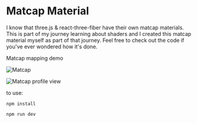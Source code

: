 # Matcap Material
I know that three.js & react-three-fiber have their own matcap materials. This is part of my journey learning about shaders and I created this matcap material myself as part of that journey. Feel free to check out the code if you've ever wondered how it's done.

Matcap mapping demo

![Matcap](https://github.com/otanodesignco/Fresnel-Shader-Material/blob/main/matcap.png?raw=true)



![Matcap profile view](https://github.com/otanodesignco/Fresnel-Shader-Material/blob/main/matcap1.png?raw=true)

to use:

```
npm install

npm run dev
```

